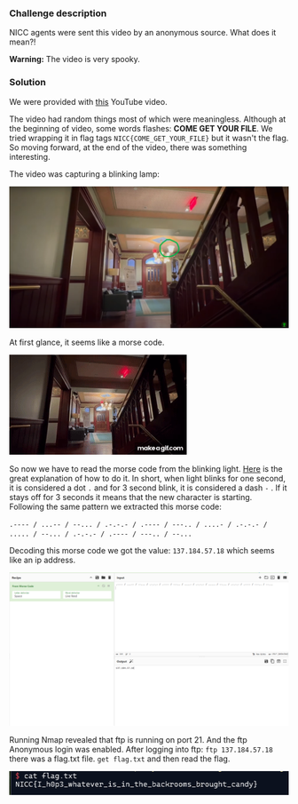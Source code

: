### Challenge description

NICC agents were sent this video by an anonymous source. What does it mean?!

**Warning:** The video is very spooky.


### Solution

We were provided with [this](https://www.youtube.com/watch?v=4Xv8pLoDVP0) YouTube video.

The video had random things most of which were meaningless. Although at the beginning of video, some words flashes: **COME GET YOUR FILE**. We tried wrapping it in flag tags `NICC{COME_GET_YOUR_FILE}` but it wasn't the flag. So moving forward, at the end of the video, there was something interesting.

The video was capturing a blinking lamp:

![Lamp](./images/lamp.png)


At first glance, it seems like a morse code. 

![Blinking Light](./images/blinking-light.gif)


So now we have to read the morse code from the blinking light. [Here](https://www.youtube.com/watch?v=i3HOGdQkTvM) is the great explanation of how to do it. In short, when light blinks for one second, it is considered a dot `.` and for 3 second blink, it is considered a dash `-` . If it stays off for 3 seconds it means that the new character is starting. Following the same pattern we extracted this morse code:

`.---- / ...-- / --... / .-.-.- / .---- / ---.. / ....- / .-.-.- / ..... / --... / .-.-.- / .---- / ---.. / --...`

Decoding this morse code we got the value: `137.184.57.18` which seems like an ip address. 

![Decoded value](./images/decode.png)

Running Nmap revealed that ftp is running on port 21. And the ftp Anonymous login was enabled. After logging into ftp: `ftp 137.184.57.18` there was a flag.txt file. `get flag.txt` and then read the flag.

![Flag](./images/flag.png)